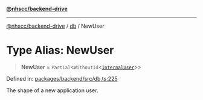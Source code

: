 [**@nhscc/backend-drive**](../../README.md)

***

[@nhscc/backend-drive](../../README.md) / [db](../README.md) / NewUser

# Type Alias: NewUser

> **NewUser** = `Partial`\<`WithoutId`\<[`InternalUser`](InternalUser.md)\>\>

Defined in: [packages/backend/src/db.ts:225](https://github.com/nhscc/drive.api.hscc.bdpa.org/blob/778d79f3487f712a80fb10da82bed3843d3db5fd/packages/backend/src/db.ts#L225)

The shape of a new application user.
